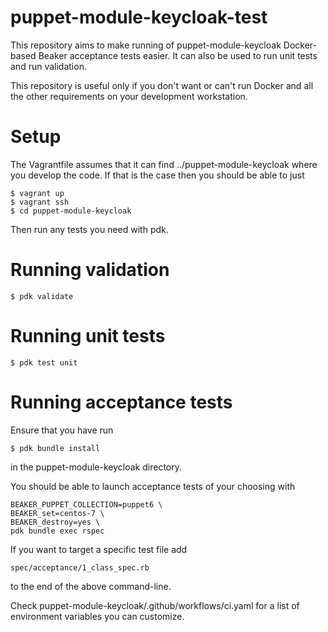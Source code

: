 # puppet-module-keycloak-test

This repository aims to make running of puppet-module-keycloak Docker-based
Beaker acceptance tests easier. It can also be used to run unit tests and run
validation.

This repository is useful only if you don't want or can't run Docker and all
the other requirements on your development workstation.

# Setup

The Vagrantfile assumes that it can find ../puppet-module-keycloak where you
develop the code. If that is the case then you should be able to just

    $ vagrant up
    $ vagrant ssh
    $ cd puppet-module-keycloak

Then run any tests you need with pdk.

# Running validation

    $ pdk validate

# Running unit tests

    $ pdk test unit

# Running acceptance tests

Ensure that you have run

    $ pdk bundle install

in the puppet-module-keycloak directory.

You should be able to launch acceptance tests of your choosing with

    BEAKER_PUPPET_COLLECTION=puppet6 \
    BEAKER_set=centos-7 \
    BEAKER_destroy=yes \
    pdk bundle exec rspec

If you want to target a specific test file add

    spec/acceptance/1_class_spec.rb

to the end of the above command-line.

Check puppet-module-keycloak/.github/workflows/ci.yaml for a list of
environment variables you can customize.
